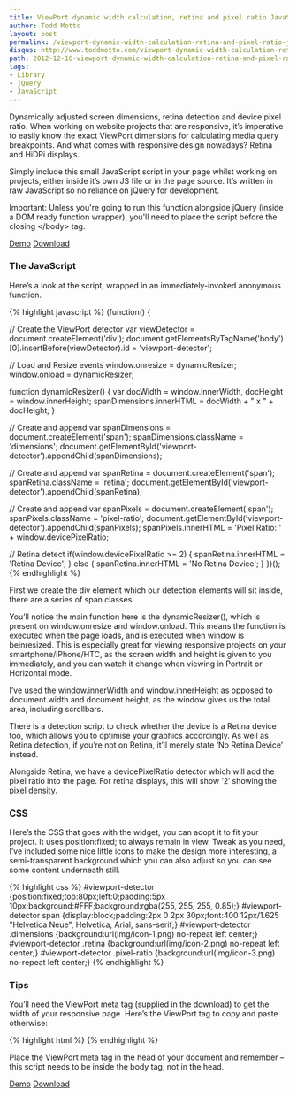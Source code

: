 ```yaml
---
title: ViewPort dynamic width calculation, retina and pixel ratio JavaScript widget
author: Todd Motto
layout: post
permalink: /viewport-dynamic-width-calculation-retina-and-pixel-ratio-javascript-widget
disqus: http://www.toddmotto.com/viewport-dynamic-width-calculation-retina-and-pixel-ratio-javascript-widget
path: 2012-12-16-viewport-dynamic-width-calculation-retina-and-pixel-ratio-javascript-widget.md
tags:
- Library
- jQuery
- JavaScript
---
```


Dynamically adjusted screen dimensions, retina detection and device pixel ratio. When working on website projects that are responsive, it’s imperative to easily know the exact ViewPort dimensions for calculating media query breakpoints. And what comes with responsive design nowadays? Retina and HiDPi displays.

Simply include this small JavaScript script in your page whilst working on projects, either inside it’s own JS file or in the page source. It’s written in raw JavaScript so no reliance on jQuery for development.

Important: Unless you're going to run this function alongside jQuery (inside a DOM ready function wrapper), you'll need to place the script before the closing &lt;/body&gt; tag.

<div class="download-box">
  <a href="//www.toddmotto.com/labs/viewport-retina" onclick="_gaq.push(['_trackEvent', 'Click', 'Demo ViewPort Resizer', 'ViewPort Resizer Demo']);">Demo</a>
  <a href="//www.toddmotto.com/labs/viewport-retina/viewport-retina.zip" onclick="_gaq.push(['_trackEvent', 'Click', 'Download ViewPort Resizer', 'ViewPort Resizer Download']);">Download</a>
</div>

### The JavaScript

Here’s a look at the script, wrapped in an immediately-invoked anonymous function.

{% highlight javascript %}
(function() {

  // Create the ViewPort detector
  var viewDetector = document.createElement('div');
  document.getElementsByTagName('body')[0].insertBefore(viewDetector).id = 'viewport-detector';
  
  // Load and Resize events
  window.onresize = dynamicResizer;
  window.onload = dynamicResizer;

  function dynamicResizer() {
    var docWidth = window.innerWidth,
      docHeight = window.innerHeight;
    spanDimensions.innerHTML = docWidth + " x " + docHeight;
  }
  
  // Create <span class="dimensions"> and append
  var spanDimensions = document.createElement('span');
  spanDimensions.className = 'dimensions';
  document.getElementById('viewport-detector').appendChild(spanDimensions);
  
  // Create <span class="retina"> and append
  var spanRetina = document.createElement('span');
  spanRetina.className = 'retina';
  document.getElementById('viewport-detector').appendChild(spanRetina);
  
  // Create <span class="pixel-ratio"> and append
  var spanPixels = document.createElement('span');
  spanPixels.className = 'pixel-ratio';
  document.getElementById('viewport-detector').appendChild(spanPixels);
  spanPixels.innerHTML = 'Pixel Ratio: ' + window.devicePixelRatio;
  
  // Retina detect
  if(window.devicePixelRatio >= 2) {
    spanRetina.innerHTML = 'Retina Device';
  } else {
    spanRetina.innerHTML = 'No Retina Device';
  }
})();
{% endhighlight %}

First we create the div element which our detection elements will sit inside, there are a series of span classes.

You’ll notice the main function here is the dynamicResizer(), which is present on window.onresize and window.onload. This means the function is executed when the page loads, and is executed when window is beinresized. This is especially great for viewing responsive projects on your smartphone/iPhone/HTC, as the screen width and height is given to you immediately, and you can watch it change when viewing in Portrait or Horizontal mode.

I’ve used the window.innerWidth and window.innerHeight as opposed to document.width and document.height, as the window gives us the total area, including scrollbars.

There is a detection script to check whether the device is a Retina device too, which allows you to optimise your graphics accordingly. As well as Retina detection, if you’re not on Retina, it’ll merely state ‘No Retina Device’ instead.

Alongside Retina, we have a devicePixelRatio detector which will add the pixel ratio into the page. For retina displays, this will show ’2′ showing the pixel density.

### CSS

Here’s the CSS that goes with the widget, you can adopt it to fit your project. It uses position:fixed; to always remain in view. Tweak as you need, I’ve included some nice little icons to make the design more interesting, a semi-transparent background which you can also adjust so you can see some content underneath still.

{% highlight css %}
#viewport-detector {position:fixed;top:80px;left:0;padding:5px 10px;background:#FFF;background:rgba(255, 255, 255, 0.85);}
#viewport-detector span {display:block;padding:2px 0 2px 30px;font:400 12px/1.625 "Helvetica Neue", Helvetica, Arial, sans-serif;}
#viewport-detector .dimensions {background:url(img/icon-1.png) no-repeat left center;}
#viewport-detector .retina {background:url(img/icon-2.png) no-repeat left center;}
#viewport-detector .pixel-ratio {background:url(img/icon-3.png) no-repeat left center;}
{% endhighlight %}

### Tips

You’ll need the ViewPort meta tag (supplied in the download) to get the width of your responsive page. Here’s the ViewPort tag to copy and paste otherwise:

{% highlight html %}
<meta name="viewport" content="width=device-width,initial-scale=1.0">
{% endhighlight %}

Place the ViewPort meta tag in the head of your document and remember – this script needs to be inside the body tag, not in the head.

<div class="download-box">
  <a href="//www.toddmotto.com/labs/viewport-retina" onclick="_gaq.push(['_trackEvent', 'Click', 'Demo ViewPort Resizer', 'ViewPort Resizer Demo']);">Demo</a>
  <a href="//www.toddmotto.com/labs/viewport-retina/viewport-retina.zip" onclick="_gaq.push(['_trackEvent', 'Click', 'Download ViewPort Resizer', 'ViewPort Resizer Download']);">Download</a>
</div>
